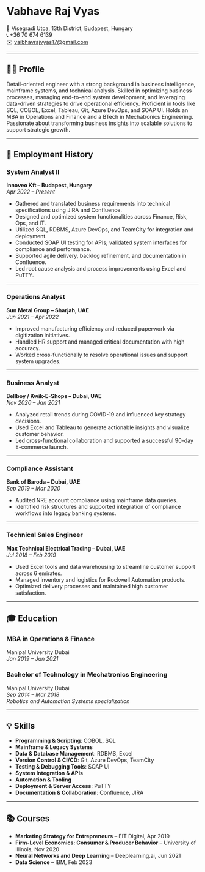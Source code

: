 # Vabhave Raj Vyas

📍 Visegradi Utca, 13th District, Budapest, Hungary  
📞 +36 70 674 6139  
✉️ vaibhavrajvyas17@gmail.com  

---

## 🧑‍💼 Profile

Detail-oriented engineer with a strong background in business intelligence, mainframe systems, and technical analysis. Skilled in optimizing business processes, managing end-to-end system development, and leveraging data-driven strategies to drive operational efficiency. Proficient in tools like SQL, COBOL, Excel, Tableau, Git, Azure DevOps, and SOAP UI. Holds an MBA in Operations and Finance and a BTech in Mechatronics Engineering. Passionate about transforming business insights into scalable solutions to support strategic growth.

---

## 💼 Employment History

### **System Analyst II**  
**Innoveo Kft – Budapest, Hungary**  
*Apr 2022 – Present*

- Gathered and translated business requirements into technical specifications using JIRA and Confluence.
- Designed and optimized system functionalities across Finance, Risk, Ops, and IT.
- Utilized SQL, RDBMS, Azure DevOps, and TeamCity for integration and deployment.
- Conducted SOAP UI testing for APIs; validated system interfaces for compliance and performance.
- Supported agile delivery, backlog refinement, and documentation in Confluence.
- Led root cause analysis and process improvements using Excel and PuTTY.

---

### **Operations Analyst**  
**Sun Metal Group – Sharjah, UAE**  
*Jun 2021 – Apr 2022*

- Improved manufacturing efficiency and reduced paperwork via digitization initiatives.
- Handled HR support and managed critical documentation with high accuracy.
- Worked cross-functionally to resolve operational issues and support system upgrades.

---

### **Business Analyst**  
**Bellboy / Kwik-E-Shops – Dubai, UAE**  
*Nov 2020 – Jan 2021*

- Analyzed retail trends during COVID-19 and influenced key strategy decisions.
- Used Excel and Tableau to generate actionable insights and visualize customer behavior.
- Led cross-functional collaboration and supported a successful 90-day E-commerce launch.

---

### **Compliance Assistant**  
**Bank of Baroda – Dubai, UAE**  
*Sep 2019 – Mar 2020*

- Audited NRE account compliance using mainframe data queries.
- Identified risk structures and supported integration of compliance workflows into legacy banking systems.

---

### **Technical Sales Engineer**  
**Max Technical Electrical Trading – Dubai, UAE**  
*Jul 2018 – Feb 2019*

- Used Excel tools and data warehousing to streamline customer support across 6 emirates.
- Managed inventory and logistics for Rockwell Automation products.
- Optimized delivery processes and maintained high customer satisfaction.

---

## 🎓 Education

### **MBA in Operations & Finance**  
Manipal University Dubai  
*Jan 2019 – Jan 2021*

### **Bachelor of Technology in Mechatronics Engineering**  
Manipal University Dubai  
*Sep 2014 – Mar 2018*  
*Robotics and Automation Systems specialization*

---

## 💡 Skills

- **Programming & Scripting**: COBOL, SQL  
- **Mainframe & Legacy Systems**  
- **Data & Database Management**: RDBMS, Excel  
- **Version Control & CI/CD**: Git, Azure DevOps, TeamCity  
- **Testing & Debugging Tools**: SOAP UI  
- **System Integration & APIs**  
- **Automation & Tooling**  
- **Deployment & Server Access**: PuTTY  
- **Documentation & Collaboration**: Confluence, JIRA  

---

## 📚 Courses

- **Marketing Strategy for Entrepreneurs** – EIT Digital, Apr 2019  
- **Firm-Level Economics: Consumer & Producer Behavior** – University of Illinois, Nov 2020  
- **Neural Networks and Deep Learning** – Deeplearning.ai, Jun 2021  
- **Data Science** – IBM, Feb 2023  
